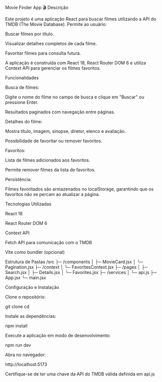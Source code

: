 Movie Finder App 🎬
Descrição

Este projeto é uma aplicação React para buscar filmes utilizando a API do TMDB (The Movie Database). Permite ao usuário:

Buscar filmes por título.

Visualizar detalhes completos de cada filme.

Favoritar filmes para consulta futura.

A aplicação é construída com React 18, React Router DOM 6 e utiliza Context API para gerenciar os filmes favoritos.

Funcionalidades

Busca de filmes:

Digite o nome do filme no campo de busca e clique em "Buscar" ou pressione Enter.

Resultados paginados com navegação entre páginas.

Detalhes do filme:

Mostra título, imagem, sinopse, diretor, elenco e avaliação.

Possibilidade de favoritar ou remover favoritos.

Favoritos:

Lista de filmes adicionados aos favoritos.

Permite remover filmes da lista de favoritos.

Persistência:

Filmes favoritados são armazenados no localStorage, garantindo que os favoritos não se percam ao atualizar a página.

Tecnologias Utilizadas

React 18

React Router DOM 6

Context API

Fetch API para comunicação com o TMDB

Vite como bundler (opcional)

Estrutura de Pastas
/src
 ├─ /components
 │    ├─ MovieCard.jsx
 │    └─ Pagination.jsx
 ├─ /context
 │    └─ FavoritesContext.jsx
 ├─ /pages
 │    ├─ Search.jsx
 │    ├─ Details.jsx
 │    └─ Favorites.jsx
 ├─ /services
 │    └─ api.js
 ├─ App.jsx
 └─ main.jsx

Configuração e Instalação

Clone o repositório:

git clone <url-do-repo>
cd <nome-do-projeto>


Instale as dependências:

npm install


Execute a aplicação em modo de desenvolvimento:

npm run dev


Abra no navegador:

http://localhost:5173


Certifique-se de ter uma chave da API do TMDB válida definida em api.js
